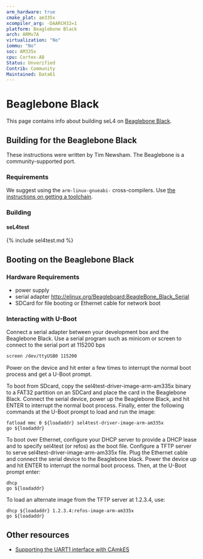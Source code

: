 ```yaml
---
arm_hardware: true
cmake_plat: am335x
xcompiler_arg: -DAARCH32=1
platform: Beaglebone Black
arch: ARMv7A
virtualization: "No"
iommu: "No"
soc: AM335x
cpu: Cortex-A8
Status: Unverified
Contrib: Community
Maintained: Data61
---
```

# Beaglebone Black

This page contains info about
building seL4 on [Beaglebone Black](http://beagleboard.org/black).

## Building for the Beaglebone Black
 These instructions were written
by Tim Newsham. The Beaglebone is a community-supported port.

### Requirements
 We suggest using the `arm-linux-gnueabi-`
cross-compilers. Use
[the instructions on getting a toolchain](/GettingStarted#getting-cross-compilers).

### Building
#### seL4test

{% include sel4test.md %}

## Booting on the Beaglebone Black
### Hardware Requirements
* power supply
* serial adapter <http://elinux.org/Beagleboard:BeagleBone_Black_Serial>
* SDCard for file booting or Ethernet cable for network boot

### Interacting with U-Boot
 Connect a serial adapter between your
development box and the Beaglebone Black. Use a serial program such as
minicom or screen to connect to the serial port at 115200 bps
```bash
screen /dev/ttyUSB0 115200
```
Power on the device and hit enter a few times to interrupt the
normal boot process and get a U-Boot prompt.

To boot from SDcard, copy the sel4test-driver-image-arm-am335x binary to a FAT32 partition
on an SDCard and place the card in the Beaglebone Black. Connect the
serial device, power up the Beaglebone Black, and hit ENTER to interrupt
the normal boot process. Finally, enter the following commands at the
U-Boot prompt to load and run the image:
```
fatload mmc 0 ${loadaddr} sel4test-driver-image-arm-am335x
go ${loadaddr}
```
To boot over Ethernet, configure your DHCP server to provide a DHCP
lease and to specify sel4test (or refos) as the boot file.
Configure a TFTP server to serve sel4test-driver-image-arm-am335x file. Plug the Ethernet
cable and connect the serial device to the Beaglebone black. Power the
device up and hit ENTER to interrupt the normal boot process. Then, at
the U-Boot prompt enter:
```
dhcp
go ${loadaddr}
```
To load an alternate image from the TFTP server at 1.2.3.4, use:
```
dhcp ${loadaddr} 1.2.3.4:refos-image-arm-am335x
go ${loadaddr}
```
## Other resources
* [Supporting the UART1 interface with CAmkES](http://julien.gunnm.org/geek/sel4/beaglebone%20black/2016/06/15/beaglebone-black-sel4-uart1/)
